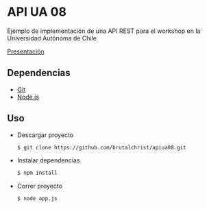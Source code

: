 # API UA 08

Ejemplo de implementación de una API REST para el workshop en la Universidad Autónoma de Chile

[Presentación](https://frutalks.netlify.com/talks/apiua2018/)

## Dependencias

- [Git](https://git-scm.com/downloads)
- [Node.js](https://nodejs.org/es/)

## Uso

- Descargar proyecto
  ```bash
  $ git clone https://github.com/brutalchrist/apiua08.git
  ```
- Instalar dependencias
  ```bash
  $ npm install
  ```
- Correr proyecto
  ```bash
  $ node app.js
  ```
